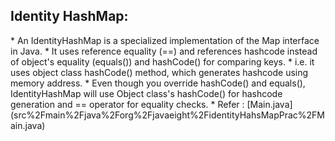 <H2>Identity HashMap:</H2>
* An IdentityHashMap is a specialized implementation of the Map interface in Java.
* It uses reference equality (==) and references hashcode instead of object's equality (equals()) and hashCode() for comparing keys.
* i.e. it uses object class hashCode() method, which generates hashcode using memory address.
* Even though you override hashCode() and equals(), IdentityHashMap will use Object class's hashCode() for hashcode generation and == operator for equality checks.
* Refer : [Main.java](src%2Fmain%2Fjava%2Forg%2Fjavaeight%2FidentityHahsMapPrac%2FMain.java)